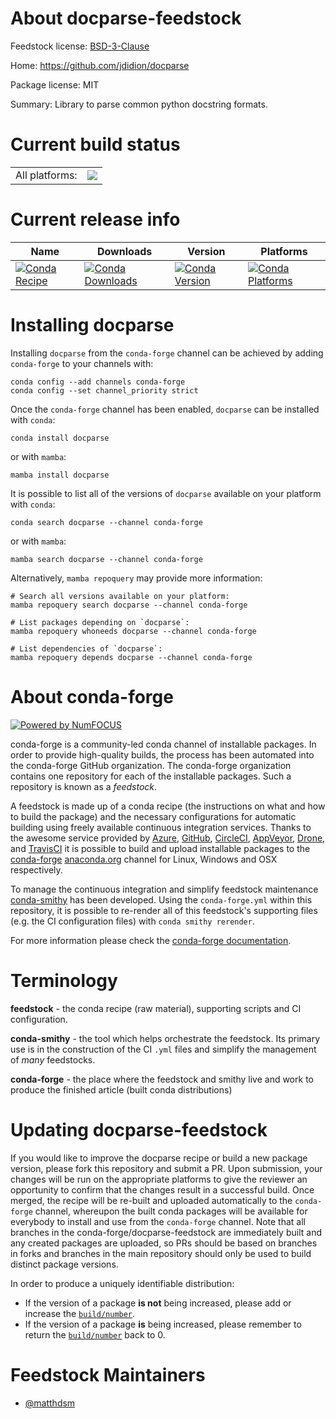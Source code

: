 About docparse-feedstock
========================

Feedstock license: [BSD-3-Clause](https://github.com/conda-forge/docparse-feedstock/blob/main/LICENSE.txt)

Home: https://github.com/jdidion/docparse

Package license: MIT

Summary: Library to parse common python docstring formats.

Current build status
====================


<table><tr><td>All platforms:</td>
    <td>
      <a href="https://dev.azure.com/conda-forge/feedstock-builds/_build/latest?definitionId=18842&branchName=main">
        <img src="https://dev.azure.com/conda-forge/feedstock-builds/_apis/build/status/docparse-feedstock?branchName=main">
      </a>
    </td>
  </tr>
</table>

Current release info
====================

| Name | Downloads | Version | Platforms |
| --- | --- | --- | --- |
| [![Conda Recipe](https://img.shields.io/badge/recipe-docparse-green.svg)](https://anaconda.org/conda-forge/docparse) | [![Conda Downloads](https://img.shields.io/conda/dn/conda-forge/docparse.svg)](https://anaconda.org/conda-forge/docparse) | [![Conda Version](https://img.shields.io/conda/vn/conda-forge/docparse.svg)](https://anaconda.org/conda-forge/docparse) | [![Conda Platforms](https://img.shields.io/conda/pn/conda-forge/docparse.svg)](https://anaconda.org/conda-forge/docparse) |

Installing docparse
===================

Installing `docparse` from the `conda-forge` channel can be achieved by adding `conda-forge` to your channels with:

```
conda config --add channels conda-forge
conda config --set channel_priority strict
```

Once the `conda-forge` channel has been enabled, `docparse` can be installed with `conda`:

```
conda install docparse
```

or with `mamba`:

```
mamba install docparse
```

It is possible to list all of the versions of `docparse` available on your platform with `conda`:

```
conda search docparse --channel conda-forge
```

or with `mamba`:

```
mamba search docparse --channel conda-forge
```

Alternatively, `mamba repoquery` may provide more information:

```
# Search all versions available on your platform:
mamba repoquery search docparse --channel conda-forge

# List packages depending on `docparse`:
mamba repoquery whoneeds docparse --channel conda-forge

# List dependencies of `docparse`:
mamba repoquery depends docparse --channel conda-forge
```


About conda-forge
=================

[![Powered by
NumFOCUS](https://img.shields.io/badge/powered%20by-NumFOCUS-orange.svg?style=flat&colorA=E1523D&colorB=007D8A)](https://numfocus.org)

conda-forge is a community-led conda channel of installable packages.
In order to provide high-quality builds, the process has been automated into the
conda-forge GitHub organization. The conda-forge organization contains one repository
for each of the installable packages. Such a repository is known as a *feedstock*.

A feedstock is made up of a conda recipe (the instructions on what and how to build
the package) and the necessary configurations for automatic building using freely
available continuous integration services. Thanks to the awesome service provided by
[Azure](https://azure.microsoft.com/en-us/services/devops/), [GitHub](https://github.com/),
[CircleCI](https://circleci.com/), [AppVeyor](https://www.appveyor.com/),
[Drone](https://cloud.drone.io/welcome), and [TravisCI](https://travis-ci.com/)
it is possible to build and upload installable packages to the
[conda-forge](https://anaconda.org/conda-forge) [anaconda.org](https://anaconda.org/)
channel for Linux, Windows and OSX respectively.

To manage the continuous integration and simplify feedstock maintenance
[conda-smithy](https://github.com/conda-forge/conda-smithy) has been developed.
Using the ``conda-forge.yml`` within this repository, it is possible to re-render all of
this feedstock's supporting files (e.g. the CI configuration files) with ``conda smithy rerender``.

For more information please check the [conda-forge documentation](https://conda-forge.org/docs/).

Terminology
===========

**feedstock** - the conda recipe (raw material), supporting scripts and CI configuration.

**conda-smithy** - the tool which helps orchestrate the feedstock.
                   Its primary use is in the construction of the CI ``.yml`` files
                   and simplify the management of *many* feedstocks.

**conda-forge** - the place where the feedstock and smithy live and work to
                  produce the finished article (built conda distributions)


Updating docparse-feedstock
===========================

If you would like to improve the docparse recipe or build a new
package version, please fork this repository and submit a PR. Upon submission,
your changes will be run on the appropriate platforms to give the reviewer an
opportunity to confirm that the changes result in a successful build. Once
merged, the recipe will be re-built and uploaded automatically to the
`conda-forge` channel, whereupon the built conda packages will be available for
everybody to install and use from the `conda-forge` channel.
Note that all branches in the conda-forge/docparse-feedstock are
immediately built and any created packages are uploaded, so PRs should be based
on branches in forks and branches in the main repository should only be used to
build distinct package versions.

In order to produce a uniquely identifiable distribution:
 * If the version of a package **is not** being increased, please add or increase
   the [``build/number``](https://docs.conda.io/projects/conda-build/en/latest/resources/define-metadata.html#build-number-and-string).
 * If the version of a package **is** being increased, please remember to return
   the [``build/number``](https://docs.conda.io/projects/conda-build/en/latest/resources/define-metadata.html#build-number-and-string)
   back to 0.

Feedstock Maintainers
=====================

* [@matthdsm](https://github.com/matthdsm/)

